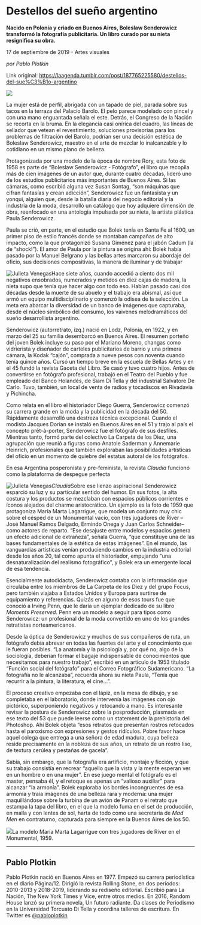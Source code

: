 # Destellos del sueño argentino

**Nacido en Polonia y criado en Buenos Aires, Boleslaw Senderowicz transformó la fotografía publicitaria. Un libro curado por su nieta resignifica su obra.**

17 de septiembre de 2019 - Artes visuales

_por Pablo Plotkin_

Link original: https://laagenda.tumblr.com/post/187765225580/destellos-del-sue%C3%B1o-argentino

![](https://64.media.tumblr.com/b2ede948280345b165fe8acd53b0db92/1323f7e39b9ee591-16/s500x750/f9481422dd272c39c81080c1a64711c469e8ca08.jpg)

La mujer está de perfil, abrigada con un tapado de piel, parada sobre sus tacos en la terraza del Palacio Barolo. El pelo parece modelado con pincel y con una mano enguantada señala el este. Detrás, el Congreso de la Nación se recorta en la bruma. En la elegancia casi onírica del cuadro, las líneas de sellador que vetean el revestimiento, soluciones provisorias para los problemas de filtración del Barolo, podrían ser una decisión estética de Boleslaw Senderowicz, maestro en el arte de mezclar lo inalcanzable y lo cotidiano en un mismo plano de belleza. 

Protagonizada por una modelo de la época de nombre Rory, esta foto de 1958 es parte de “Boleslaw Senderowicz - Fotógrafo”, el libro que recopila más de cien imágenes de un autor que, durante cuatro décadas, lideró uno de los estudios publicitarios más importantes de Buenos Aires. Si las cámaras, como escribió alguna vez Susan Sontag, “son máquinas que cifran fantasías y crean adicción”, Senderowicz fue un fantasista y un yonqui, alguien que, desde la batalla diaria del negocio editorial y la industria de la moda, desarrolló un catálogo que hoy adquiere dimensión de obra, reenfocado en una antología impulsada por su nieta, la artista plástica Paula Senderowicz.

Paula se crió, en parte, en el estudio que Bolek tenía en Santa Fe al 1600, un primer piso de estilo francés donde se montaban campañas de alto impacto, como la que protagonizó Susana Giménez para el jabón Cadum (la de “shock!”). El amor de Paula por la pintura se origina ahí: Bolek había pasado por la Manuel Belgrano y las bellas artes marcaron su abordaje del oficio, sus decisiones compositivas, la manera de iluminar y de trabajar 

![Julieta Venegas](https://64.media.tumblr.com/0af9b271c9d396fab05c0b2aaccb4a70/1323f7e39b9ee591-88/s250x400/82599d84e3ce706767606698e964af517317c631.jpg)Hace siete años, cuando accedió a ciento dos mil negativos ensobrados, numerados y metidos en diez cajas de madera, la nieta supo que tenía que hacer algo con todo eso. Habían pasado casi dos décadas desde la muerte de su abuelo y el trabajo era abismal, así que armó un equipo multidisciplinario y comenzó la odisea de la selección. La meta era abarcar la diversidad de un banco de imágenes que capturaba, desde el núcleo simbólico del consumo, los vaivenes melodramáticos del sueño desarrollista argentino. 

Senderowicz (autorretrato, izq.) nació en Lodz, Polonia, en 1922, y en marzo del 25 su familia desembarcó en Buenos Aires. El resumen porteño del joven Bolek incluye su paso por el Mariano Moreno, changas como vidrierista y diseñador de carteles publicitarios de barrio y una primera cámara, la Kodak “cajón”, comprada a nueve pesos con noventa cuando tenía quince años. Cursó un tiempo breve en la escuela de Bellas Artes y en el 45 fundó la revista Gaceta del Libro. Se casó y tuvo cuatro hijos. Antes de convertirse en fotógrafo profesional, trabajó en el Teatro del Pueblo y fue empleado del Banco Holandés, de Siam Di Tella y del industrial Salvatore De Carlo. Tuvo, también, un local de venta de radios y tocadiscos en Rivadavia y Pichincha. 

Como relata en el libro el historiador Diego Guerra, Senderowicz comenzó su carrera grande en la moda y la publicidad en la década del 50. Rápidamente desarrolló una destreza técnica excepcional. Cuando el modisto Jacques Dorian se instaló en Buenos Aires en el 51 y trajo al país el concepto prêt-à-porter, Senderowicz fue el fotógrafo de sus desfiles. Mientras tanto, formó parte del colectivo La Carpeta de los Diez, una agrupación que reunió a figuras como Anatole Saderman y Annemarie Heinrich, profesionales que también exploraban las posibilidades artísticas del oficio en un momento de quiebre del estatus autoral de los fotógrafos. 

En esa Argentina posperonista y pre-feminista, la revista *Claudia* funcionó como la plataforma de despegue perfecta 

![Julieta Venegas](https://64.media.tumblr.com/47ed349a137c2e08fff08e66d4189890/1323f7e39b9ee591-b3/s250x400/84917dbefa30ecf7bed69069b251d59a50984c57.jpg)*Claudia*Sobre ese lienzo aspiracional Senderowicz esparció su luz y su particular sentido del humor. En sus fotos, la alta costura y los productos se mezclaban con espacios públicos corrientes e íconos alejados del charme aristocrático. Un ejemplo es la foto de 1959 que protagoniza María Marta Lagarrigue, que modela un conjunto muy chic sobre el césped de un Monumental vacío, con tres jugadores de River –José Manuel Ramos Delgado, Ermindo Onega y Juan Carlos Schneider– como actores de reparto. “Ese desajuste entre modelos y espacios genera un efecto adicional de extrañeza”, señala Guerra, “que constituye una de las bases fundamentales de la estética de estas imágenes”. En el mundo, las vanguardias artísticas venían produciendo cambios en la industria editorial desde los años 20, tal como apunta el historiador, empujando “una desnaturalización del realismo fotográfico”, y Bolek era un emergente local de esa tendencia.

Esencialmente autodidacta, Senderowicz contaba con la información que circulaba entre los miembros de La Carpeta de los Diez y del grupo Focus, pero también viajaba a Estados Unidos y Europa para surtirse de equipamiento y referencias. Quizás en alguno de esos tours fue que conoció a Irving Penn, que le daría un ejemplar dedicado de su libro *Moments Preserved*. Penn era un modelo a seguir para tipos como Senderowicz: un profesional de la moda convertido en uno de los grandes retratistas norteamericanos. 

Desde la óptica de Senderowicz y muchos de sus compañeros de ruta, un fotógrafo debía abrevar en todas las fuentes del arte y el conocimiento que le fueran posibles. “La anatomía y la psicología y, por qué no, algo de la sociología, deberían formar el bagaje indispensable de conocimientos que necesitamos para nuestro trabajo”, escribió en un artículo de 1953 titulado “Función social del fotógrafo” para el Correo Fotográfico Sudamericano. “La fotografía no le alcanzaba”, recuerda ahora su nieta Paula, “Tenía que recurrir a la pintura, la literatura, el cine…”.  

El proceso creativo empezaba con el lápiz, en la mesa de dibujo, y se completaba en el laboratorio, donde intervenía las imágenes con ojo pictórico, superponiendo negativos y retocando a mano. Es interesante revisar la postura de Senderowicz sobre la posproducción, plasmada en ese texto del 53 que puede leerse como un statement de la prehistoria del Photoshop. Ahí Bolek objeta “esos retratos que presentan rostros retocados hasta el paroxismo con expresiones y gestos ridículos. Pobre favor hace aquel colega que entrega a una señora de edad madura, cuya belleza reside precisamente en la nobleza de sus años, un retrato de un rostro liso, de textura cerúlea y pestañas de gacela”.

Sabía, sin embargo, que la fotografía era artificio, montaje y ficción, y que su trabajo consistía en recrear “aquello que la vista y la mente esperan ver en un hombre o en una mujer”. En ese juego mental el fotógrafo es el master, pensaba él, y el retoque es apenas un “valioso auxiliar” para alcanzar “la armonía”. Bolek exploraba los bordes incongruentes de esa armonía y traía imágenes de una belleza rara y moderna: una mujer maquillándose sobre la turbina de un avión de Panam o el retrato que estampa la tapa del libro, en el que la modelo fuma en el set de producción, en malla y con lentes de sol, harta de todo como una secretaria de *Mad Men* en contraturno, capturada para siempre en la Buenos Aires de los 50.  

![](https://64.media.tumblr.com/9c0183be88b287e00b41a970241097ce/1323f7e39b9ee591-50/s500x750/0b9e82f53c44523d528a61e0cfb0288ab9fc4171.jpg)La modelo María Marta Lagarrigue con tres jugadores de River en el Monumental, 1959.

---

Pablo Plotkin
-------------

Pablo Plotkin nació en Buenos Aires en 1977. Empezó su carrera periodística en el diario Página/12. Dirigió la revista Rolling Stone, en dos períodos: 2010-2013 y 2018-2019, liderando su rediseño editorial. Escribió para La Nación, The New York Times y Vice, entre otros medios. En 2016, Random House lanzó su primera novela, Un futuro radiante. Da clases de Periodismo en la Universidad Torcuato Di Tella y coordina talleres de escritura. En Twitter es [@pabloplotkin](https://twitter.com/pabloplotkin) 


